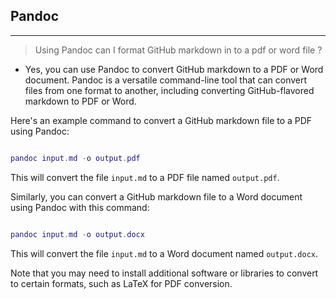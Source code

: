 ## Pandoc


---
> Using Pandoc can I format GitHub markdown in to a pdf or word file ?

- Yes, you can use Pandoc to convert GitHub markdown to a PDF or Word document. Pandoc is a versatile command-line tool that can convert files from one format to another, including converting GitHub-flavored markdown to PDF or Word.

Here's an example command to convert a GitHub markdown file to a PDF using Pandoc:

```lua

pandoc input.md -o output.pdf
```



This will convert the file `input.md` to a PDF file named `output.pdf`.

Similarly, you can convert a GitHub markdown file to a Word document using Pandoc with this command:

```lua

pandoc input.md -o output.docx
```



This will convert the file `input.md` to a Word document named `output.docx`.

Note that you may need to install additional software or libraries to convert to certain formats, such as LaTeX for PDF conversion.
